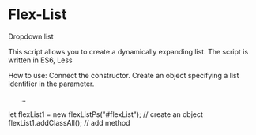 # Flex-List
Dropdown list

This script allows you to create a dynamically expanding list.
The script is written in ES6, Less

How to use:
Connect the constructor. Create an object specifying a list identifier in the parameter.

<div id="flexList">
        <ul>
            ...
        </ul>
 </div>
 
let flexList1 = new flexListPs("#flexList"); // create an object
flexList1.addClassAll(); // add method
